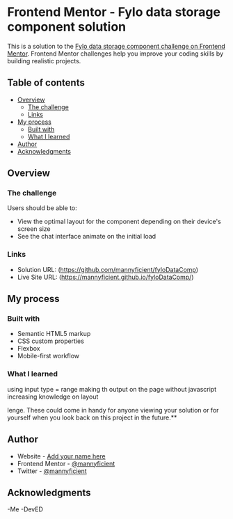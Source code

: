 # Frontend Mentor - Fylo data storage component solution

This is a solution to the [Fylo data storage component challenge on Frontend Mentor](https://www.frontendmentor.io/challenges/fylo-data-storage-component-1dZPRbV5n). Frontend Mentor challenges help you improve your coding skills by building realistic projects.

## Table of contents

- [Overview](#overview)
  - [The challenge](#the-challenge)
  - [Links](#links)
- [My process](#my-process)
  - [Built with](#built-with)
  - [What I learned](#what-i-learned)
- [Author](#author)
- [Acknowledgments](#acknowledgments)

## Overview

### The challenge

Users should be able to:

- View the optimal layout for the component depending on their device's screen size
- See the chat interface animate on the initial load

### Links

- Solution URL: (https://github.com/mannyficient/fyloDataComp)
- Live Site URL: (https://mannyficient.github.io/fyloDataComp/)

## My process

### Built with

- Semantic HTML5 markup
- CSS custom properties
- Flexbox
- Mobile-first workflow

### What I learned

using input type = range 
making th output on the page without javascript 
increasing knowledge on layout

lenge. These could come in handy for anyone viewing your solution or for yourself when you look back on this project in the future.\*\*

## Author

- Website - [Add your name here](https://www.your-site.com)
- Frontend Mentor - [@mannyficient](https://www.frontendmentor.io/profile/mannyficient)
- Twitter - [@mannyficient](https://www.twitter.com/Mannyficient)

## Acknowledgments

-Me
-DevED
